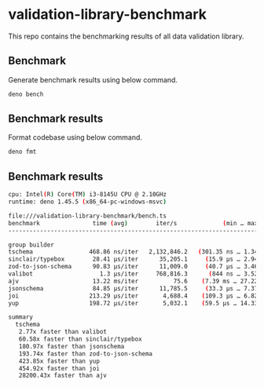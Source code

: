 # validation-library-benchmark

This repo contains the benchmarking results of all data validation library.

## Benchmark

Generate benchmark results using below command.

```sh
deno bench
```

## Benchmark results

Format codebase using below command.

```sh
deno fmt
```

## Benchmark results

```sh
cpu: Intel(R) Core(TM) i3-8145U CPU @ 2.10GHz
runtime: deno 1.45.5 (x86_64-pc-windows-msvc)

file:///validation-library-benchmark/bench.ts
benchmark               time (avg)        iter/s             (min … max)       p75       p99      p995
------------------------------------------------------------------------ -----------------------------

group builder
tschema                468.86 ns/iter   2,132,846.2   (301.35 ns … 1.34 µs) 564.82 ns 879.41 ns 1.34 µs
sinclair/typebox        28.41 µs/iter      35,205.1     (15.9 µs … 2.94 ms) 31.4 µs 103.5 µs 165.5 µs
zod-to-json-schema      90.83 µs/iter      11,009.0     (40.7 µs … 3.46 ms) 91.9 µs 473.5 µs 1.41 ms
valibot                   1.3 µs/iter     768,816.3      (844 ns … 3.52 µs) 1.43 µs 3.52 µs 3.52 µs
ajv                     13.22 ms/iter          75.6    (7.39 ms … 27.22 ms) 14.05 ms 27.22 ms 27.22 ms
jsonschema              84.85 µs/iter      11,785.5     (33.3 µs … 7.37 ms) 79 µs 474.3 µs 1.55 ms
joi                    213.29 µs/iter       4,688.4    (109.3 µs … 6.82 ms) 231.5 µs 812.8 µs 1.12 ms
yup                    198.72 µs/iter       5,032.1    (59.5 µs … 14.33 ms) 147.9 µs 2.25 ms 2.72 ms

summary
  tschema
   2.77x faster than valibot
   60.58x faster than sinclair/typebox
   180.97x faster than jsonschema
   193.74x faster than zod-to-json-schema
   423.85x faster than yup
   454.92x faster than joi
   28200.43x faster than ajv
```
